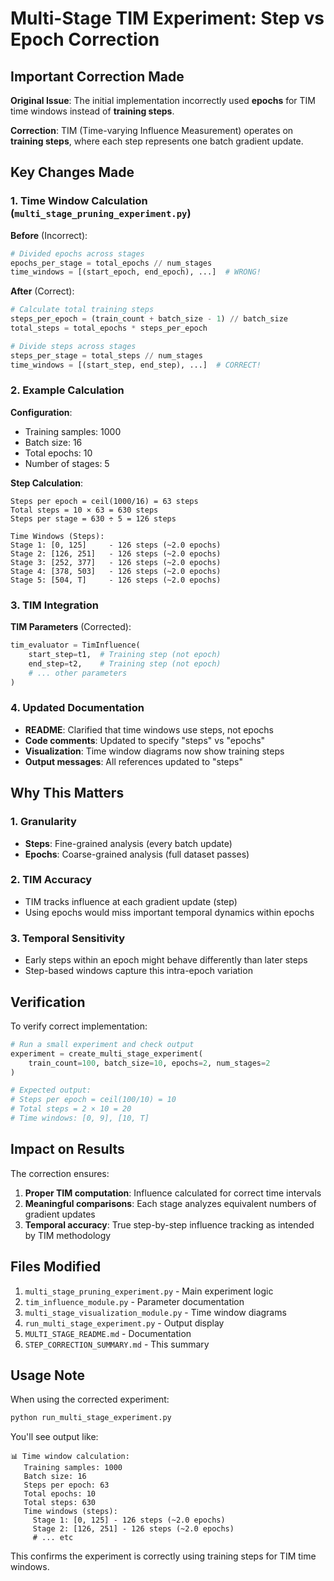 # Multi-Stage TIM Experiment: Step vs Epoch Correction

## Important Correction Made

**Original Issue**: The initial implementation incorrectly used **epochs** for TIM time windows instead of **training steps**.

**Correction**: TIM (Time-varying Influence Measurement) operates on **training steps**, where each step represents one batch gradient update.

## Key Changes Made

### 1. Time Window Calculation (`multi_stage_pruning_experiment.py`)

**Before** (Incorrect):
```python
# Divided epochs across stages
epochs_per_stage = total_epochs // num_stages
time_windows = [(start_epoch, end_epoch), ...]  # WRONG!
```

**After** (Correct):
```python
# Calculate total training steps
steps_per_epoch = (train_count + batch_size - 1) // batch_size
total_steps = total_epochs * steps_per_epoch

# Divide steps across stages
steps_per_stage = total_steps // num_stages  
time_windows = [(start_step, end_step), ...]  # CORRECT!
```

### 2. Example Calculation

**Configuration**:
- Training samples: 1000
- Batch size: 16  
- Total epochs: 10
- Number of stages: 5

**Step Calculation**:
```
Steps per epoch = ceil(1000/16) = 63 steps
Total steps = 10 × 63 = 630 steps
Steps per stage = 630 ÷ 5 = 126 steps

Time Windows (Steps):
Stage 1: [0, 125]     - 126 steps (~2.0 epochs)
Stage 2: [126, 251]   - 126 steps (~2.0 epochs)  
Stage 3: [252, 377]   - 126 steps (~2.0 epochs)
Stage 4: [378, 503]   - 126 steps (~2.0 epochs)
Stage 5: [504, T]     - 126 steps (~2.0 epochs)
```

### 3. TIM Integration

**TIM Parameters** (Corrected):
```python
tim_evaluator = TimInfluence(
    start_step=t1,  # Training step (not epoch)
    end_step=t2,    # Training step (not epoch)  
    # ... other parameters
)
```

### 4. Updated Documentation

- **README**: Clarified that time windows use steps, not epochs
- **Code comments**: Updated to specify "steps" vs "epochs"  
- **Visualization**: Time window diagrams now show training steps
- **Output messages**: All references updated to "steps"

## Why This Matters

### 1. **Granularity**
- **Steps**: Fine-grained analysis (every batch update)
- **Epochs**: Coarse-grained analysis (full dataset passes)

### 2. **TIM Accuracy**
- TIM tracks influence at each gradient update (step)
- Using epochs would miss important temporal dynamics within epochs

### 3. **Temporal Sensitivity**
- Early steps within an epoch might behave differently than later steps
- Step-based windows capture this intra-epoch variation

## Verification

To verify correct implementation:

```python
# Run a small experiment and check output
experiment = create_multi_stage_experiment(
    train_count=100, batch_size=10, epochs=2, num_stages=2
)

# Expected output:
# Steps per epoch = ceil(100/10) = 10
# Total steps = 2 × 10 = 20 
# Time windows: [0, 9], [10, T]
```

## Impact on Results

The correction ensures:

1. **Proper TIM computation**: Influence calculated for correct time intervals
2. **Meaningful comparisons**: Each stage analyzes equivalent numbers of gradient updates
3. **Temporal accuracy**: True step-by-step influence tracking as intended by TIM methodology

## Files Modified

1. `multi_stage_pruning_experiment.py` - Main experiment logic
2. `tim_influence_module.py` - Parameter documentation  
3. `multi_stage_visualization_module.py` - Time window diagrams
4. `run_multi_stage_experiment.py` - Output display
5. `MULTI_STAGE_README.md` - Documentation
6. `STEP_CORRECTION_SUMMARY.md` - This summary

## Usage Note

When using the corrected experiment:

```bash
python run_multi_stage_experiment.py
```

You'll see output like:
```
📊 Time window calculation:
   Training samples: 1000
   Batch size: 16  
   Steps per epoch: 63
   Total epochs: 10
   Total steps: 630
   Time windows (steps):
     Stage 1: [0, 125] - 126 steps (~2.0 epochs)
     Stage 2: [126, 251] - 126 steps (~2.0 epochs)
     # ... etc
```

This confirms the experiment is correctly using training steps for TIM time windows.